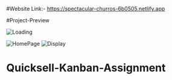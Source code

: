 #Website Link:-  https://spectacular-churros-6b0505.netlify.app


#Project-Preview

![Loading](https://github.com/Dinesh-Jakhar/Quicksell-Kanban-Assignment/assets/122900416/e552c8b1-df58-456a-bbe4-e27f5af32a84)

![HomePage](https://github.com/Dinesh-Jakhar/Quicksell-Kanban-Assignment/assets/122900416/cd4bff3d-9a34-42c0-ab81-6a354e627b79)
![Display](https://github.com/Dinesh-Jakhar/Quicksell-Kanban-Assignment/assets/122900416/482f596f-cf77-4097-85ad-98156270879a)



# Quicksell-Kanban-Assignment
